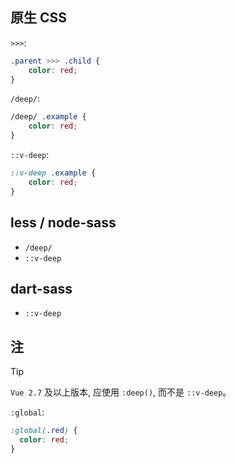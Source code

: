 ## 原生 CSS

`>>>`:

```css
.parent >>> .child {
	color: red;
}
```

`/deep/`:

```css
/deep/ .example {
	color: red;
}
```

`::v-deep`:

```css
::v-deep .example {
	color: red;
}
```

## less / node-sass

- `/deep/`
- `::v-deep`

## dart-sass

- `::v-deep`

## 注

> [!tip]
> `Vue 2.7` 及以上版本, 应使用 `:deep()`, 而不是 `::v-deep`。

`:global`:

```css
:global(.red) {
  color: red;
}
```